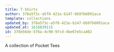 ```yaml
---
title: T-Shirts
author: 378a5f3c-a5f0-421e-b147-6b97b6091aca
template: collections
updated_by: 378a5f3c-a5f0-421e-b147-6b97b6091aca
updated_at: 1616839115
id: 378e56de-5f6a-4c90-97cd-4be67e5ca402
---
```

A collection of Pocket Tees